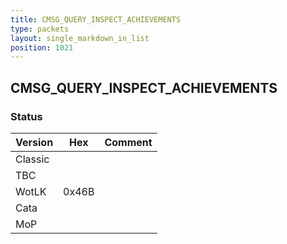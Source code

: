```yaml
---
title: CMSG_QUERY_INSPECT_ACHIEVEMENTS
type: packets
layout: single_markdown_in_list
position: 1021
---
```


## CMSG_QUERY_INSPECT_ACHIEVEMENTS

### Status

Version    | Hex        | Comment
---------- | ---------- | ---------- 
Classic    |            | 
TBC        |            | 
WotLK      | 0x46B      | 
Cata       |            | 
MoP        |            | 